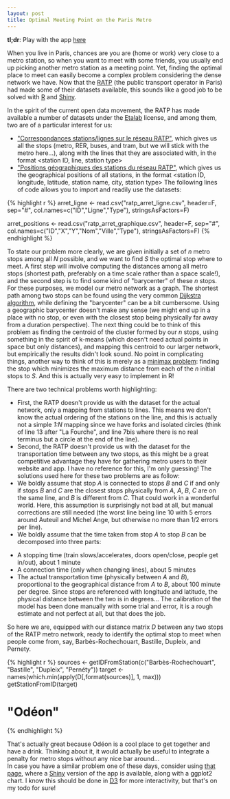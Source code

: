 ```yaml
---
layout: post
title: Optimal Meeting Point on the Paris Metro
---
```


**tl;dr**: Play with the app [here](/metro.html)

When you live in Paris, chances are you are (home or work) very close to a metro station, so when you want to meet with some friends, you usually end up picking another metro station as a meeting point. Yet, finding the optimal place to meet can easily become a complex problem considering the dense network we have. Now that the [RATP](http://www.ratp.fr) (the public transport operator in Paris) had made some of their datasets available, this sounds like a good job to be solved with [R](http://www.r-project.org) and [Shiny](http://www.rstudio.org/shiny).

In the spirit of the current open data movement, the RATP has made available a number of datasets under the [Etalab](http://www.data.gouv.fr/Licence-Ouverte-Open-Licence) license, and among them, two are of a particular interest for us:
- ["Correspondances stations/lignes sur le réseau RATP"](http://data.ratp.fr/fr/les-donnees/fiche-de-jeu-de-donnees/dataset/correspondances-stationslignes-sur-le-reseau-ratp.html), which gives us all the stops (metro, RER, buses, and tram, but we will stick with the metro here...), along with the lines that they are associated with, in the format <station ID, line, station type>
- ["Positions géographiques des stations du réseau RATP"](http://data.ratp.fr/fr/les-donnees/fiche-de-jeu-de-donnees/dataset/positions-geographiques-des-stations-du-reseau-ratp.html), which gives us the geographical positions of all stations, in the format <station ID, longitude, latitude, station name, city, station type>
The following lines of code allows you to import and readily use the datasets:

{% highlight r %}
arret_ligne <- read.csv("ratp_arret_ligne.csv", header=F, sep="#",
	    col.names=c("ID","Ligne","Type"),
	    stringsAsFactors=F)

arret_positions <- read.csv("ratp_arret_graphique.csv", header=F, sep="#",
		col.names=c("ID","X","Y","Nom","Ville","Type"),
		stringsAsFactors=F)
{% endhighlight %}

To state our problem more clearly, we are given initially a set of *n* metro stops among all *N* possible, and we want to find *S* the optimal stop where to meet. A first step will involve computing the distances among all metro stops (shortest path, preferably on a time scale rather than a space scale!), and the second step is to find some kind of "barycenter" of these *n* stops. For these purposes, we model our metro network as a graph. The shortest path among two stops can be found using the very common [Dijkstra algorithm](http://en.wikipedia.org/wiki/Dijkstra's_algorithm), while defining the "barycenter" can be a bit cumbersome. Using a geographic barycenter doesn't make any sense (we might end up in a place with no stop, or even with the closest stop being physically far away from a duration perspective). The next thing could be to think of this problem as finding the centroid of the cluster formed by our *n* stops, using something in the spirit of k-means (which doesn't need actual points in space but only distances), and mapping this centroid to our larger network, but empirically the results didn't look sound. No point in complicating things, another way to think of this is merely as a [minimax problem](http://en.wikipedia.org/wiki/Minimax): finding the stop which minimizes the maximum distance from each of the *n* initial stops to *S*. And this is actually very easy to implement in R!

There are two technical problems worth highlighting:
- First, the RATP doesn't provide us with the dataset for the actual network, only a mapping from stations to lines. This means we don't know the actual ordering of the stations on the line, and this is actually not a simple *1:N* mapping since we have forks and isolated circles (think of line 13 after "La Fourche", and line 7bis where there is no real terminus but a circle at the end of the line).
- Second, the RATP doesn't provide us with the dataset for the transportation time between any two stops, as this might be a great competitive advantage they have for gathering metro users to their website and app. I have no reference for this, I'm only guessing! 
The solutions used here for these two problems are as follow:
- We boldly assume that stop *A* is connected to stops *B* and *C* if and only if stops *B* and *C* are the closest stops physically from *A*, *A*, *B*, *C* are on the same line, and *B* is different from *C*. That could work in a wonderful world. Here, this assumption is surprisingly not bad at all, but manual corrections are still needed (the worst line being line 10 with 5 errors around Auteuil and Michel Ange, but otherwise no more than 1/2 errors per line).
- We boldly assume that the time taken from stop *A* to stop *B* can be decomposed into three parts:
* A stopping time (train slows/accelerates, doors open/close, people get in/out), about 1 minute
* A connection time (only when changing lines), about 5 minutes
* The actual transportation time (physically between *A* and *B*), proportional to the geographical distance from *A* to *B*, about 100 minute per degree. Since stops are referenced with longitude and latitude, the physical distance between the two is in degrees...
The calibration of the model has been done manually with some trial and error, it is a rough estimate and not perfect at all, but that does the job.

So here we are, equipped with our distance matrix *D* between any two stops of the RATP metro network, ready to identify the optimal stop to meet when people come from, say, Barbès-Rochechouart, Bastille, Dupleix, and Pernety.

{% highlight r %}
sources <- getIDFromStation(c("Barbès-Rochechouart", "Bastille", "Dupleix", "Pernéty"))
target <- names(which.min(apply(D[,format(sources)], 1, max)))
getStationFromID(target)
# "Odéon"
{% endhighlight %}

That's actually great because Odéon is a cool place to get together and have a drink. Thinking about it, it would actually be useful to integrate a penalty for metro stops without any nice bar around...  
In case you have a similar problem one of these days, consider using [that page](/metro.html), where a [Shiny](http://www.rstudio.org/shiny) version of the app is available, along with a ggplot2 chart. I know this should be done in [D3](http://d3js.org/) for more interactivity, but that's on my todo for sure! 

